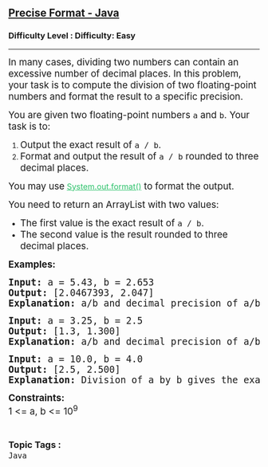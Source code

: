 <h2><a href="https://www.geeksforgeeks.org/problems/precise-fomat-java/1?page=9&status=unsolved&sortBy=accuracy">Precise Format - Java</a></h2><h3>Difficulty Level : Difficulty: Easy</h3><hr><div class="problems_problem_content__Xm_eO"><p><span style="font-size: 14pt;">In many cases, dividing two numbers can contain an excessive number of decimal places. In this problem, your task is to compute the division of two floating-point numbers and format the result to a specific precision.</span></p>
<p><span style="font-size: 14pt;">You are given two floating-point numbers <code>a</code> and <code>b</code>. Your task is to:</span></p>
<ol>
<li><span style="font-size: 14pt;">Output the exact result of <code>a / b</code>.</span></li>
<li><span style="font-size: 14pt;">Format and output the result of <code>a / b</code> rounded to three decimal places.</span></li>
</ol>
<p><span style="font-size: 14pt;">You may use<code><span style="font-family: -apple-system, BlinkMacSystemFont, 'Segoe UI', Roboto, Oxygen, Ubuntu, Cantarell, 'Open Sans', 'Helvetica Neue', sans-serif;">&nbsp;</span><span style="font-family: -apple-system, BlinkMacSystemFont, 'Segoe UI', Roboto, Oxygen, Ubuntu, Cantarell, 'Open Sans', 'Helvetica Neue', sans-serif; color: #2dc26b;"><a style="color: #2dc26b;" href="https://www.geeksforgeeks.org/formatted-output-in-java/">System.out.format()</a></span></code> to format the output.</span></p>
<p><span style="font-size: 14pt;">You need to return an ArrayList with two values:</span></p>
<ul>
<li><span style="font-size: 14pt;">The first value is the exact result of <code>a / b</code>.</span></li>
<li><span style="font-size: 14pt;">The second value is the result rounded to three decimal places.</span></li>
</ul>
<p><span style="font-size: 14pt;"><strong>Examples:</strong></span></p>
<pre><span style="font-size: 14pt;"><strong>Input: </strong>a = 5.43, b = 2.653
<strong>Output: </strong>[2.0467393, 2.047]<br><strong>Explanation: </strong>a/b and decimal precision of a/b up to 3 places after the decimal point are given.</span></pre>
<pre><span style="font-size: 14pt;"><strong>Input:</strong> a = 3.25, b = 2.5</span><br><span style="font-size: 14pt;"><strong>Output:</strong> [1.3, 1.300]</span><br><span style="font-size: 14pt;"><strong>Explanation: </strong>a/b and decimal precision of a/b up to 3 places after the decimal point are given.</span></pre>
<pre><span style="font-size: 14pt;"><strong>Input:</strong> a = 10.0, b = 4.0</span><br><span style="font-size: 14pt;"><strong>Output:</strong> [2.5, 2.500]</span><br><span style="font-size: 14pt;"><strong>Explanation: </strong>Division of a by b gives the exact result 2.5 and the formatted result 2.500.</span></pre>
<p><span style="font-size: 14pt;"><strong>Constraints:</strong><br>1 &lt;= a, b &lt;= 10<sup>9</sup></span></p></div><br><p><span style=font-size:18px><strong>Topic Tags : </strong><br><code>Java</code>&nbsp;